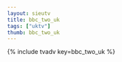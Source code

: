 ```yaml
--- 
layout: sieutv
title: bbc_two_uk
tags: ["uktv"]
thumb: bbc_two_uk
---
```

{% include tvadv key=bbc_two_uk %}

